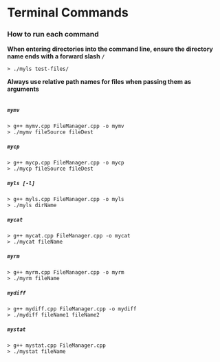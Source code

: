 # Terminal Commands

### How to run each command

**When entering directories into the command line, ensure the directory name ends with a forward slash `/`**
```
> ./myls test-files/
```

**Always use relative path names for files when passing them as arguments**
```

```

##### `mymv`
```
> g++ mymv.cpp FileManager.cpp -o mymv
> ./mymv fileSource fileDest
```

##### `mycp`
```
> g++ mycp.cpp FileManager.cpp -o mycp
> ./mycp fileSource fileDest
```

##### `myls [-l]`
```
> g++ myls.cpp FileManager.cpp -o myls
> ./myls dirName
```

##### `mycat`
```
> g++ mycat.cpp FileManager.cpp -o mycat
> ./mycat fileName
```

##### `myrm`
```
> g++ myrm.cpp FileManager.cpp -o myrm
> ./myrm fileName
```
##### `mydiff`
```
> g++ mydiff.cpp FileManager.cpp -o mydiff
> ./mydiff fileName1 fileName2
```

##### `mystat`
```
> g++ mystat.cpp FileManager.cpp
> ./mystat fileName
```



